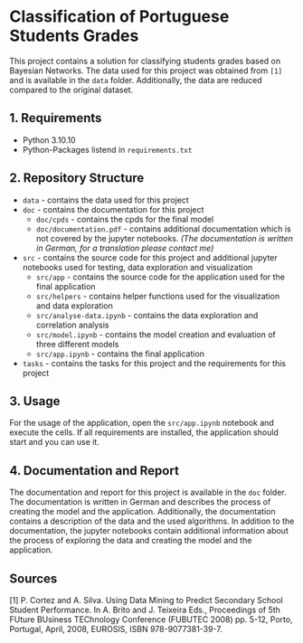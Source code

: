 # Classification of Portuguese Students Grades

This project contains a solution for classifying students grades based on Bayesian Networks. The data used for this project was obtained from `[1]` and is available in the `data` folder. Additionally, the data are reduced compared to the original dataset.

## 1. Requirements

* Python 3.10.10
* Python-Packages listend in `requirements.txt`

## 2. Repository Structure

* `data` - contains the data used for this project
* `doc` - contains the documentation for this project
  * `doc/cpds` - contains the cpds for the final model
  * `doc/documentation.pdf` - contains additional documentation which is not covered by the jupyter notebooks. *(The documentation is written in German, for a translation please contact me)*
* `src` - contains the source code for this project and additional jupyter notebooks used for testing, data exploration and visualization
  * `src/app` - contains the source code for the application used for the final application
  * `src/helpers` - contains helper functions used for the visualization and data exploration
  * `src/analyse-data.ipynb` - contains the data exploration and correlation analysis
  * `src/model.ipynb` - contains the model creation and evaluation of three different models
  * `src/app.ipynb` - contains the final application
* `tasks` - contains the tasks for this project and the requirements for this project

## 3. Usage

For the usage of the application, open the `src/app.ipynb` notebook and execute the cells. If all requirements are installed, the application should start and you can use it.

## 4. Documentation and Report

The documentation and report for this project is available in the `doc` folder. The documentation is written in German and describes the process of creating the model and the application. Additionally, the documentation contains a description of the data and the used algorithms. In addition to the documentation, the jupyter notebooks contain additional information about the process of exploring the data and creating the model and the application.

## Sources

[1] P. Cortez and A. Silva. Using Data Mining to Predict Secondary School Student Performance. In   A. Brito and J. Teixeira Eds., Proceedings of 5th FUture BUsiness TEChnology Conference (FUBUTEC 2008) pp. 5-12, Porto, Portugal, April, 2008, EUROSIS, ISBN 978-9077381-39-7.
